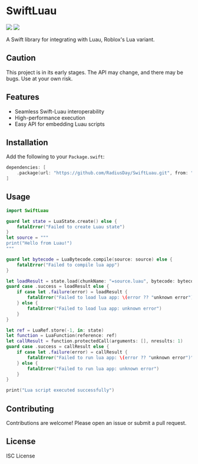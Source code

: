 # SwiftLuau

[![](https://img.shields.io/endpoint?url=https%3A%2F%2Fswiftpackageindex.com%2Fapi%2Fpackages%2FRadiusDay%2FSwiftLuau%2Fbadge%3Ftype%3Dswift-versions)](https://swiftpackageindex.com/RadiusDay/SwiftLuau)
[![](https://img.shields.io/endpoint?url=https%3A%2F%2Fswiftpackageindex.com%2Fapi%2Fpackages%2FRadiusDay%2FSwiftLuau%2Fbadge%3Ftype%3Dplatforms)](https://swiftpackageindex.com/RadiusDay/SwiftLuau)

A Swift library for integrating with Luau, Roblox's Lua variant.

## Caution

This project is in its early stages. The API may change, and there may be bugs. Use at your own risk.

## Features

- Seamless Swift-Luau interoperability
- High-performance execution
- Easy API for embedding Luau scripts

## Installation

Add the following to your `Package.swift`:

```swift
dependencies: [
    .package(url: "https://github.com/RadiusDay/SwiftLuau.git", from: "0.2.0")
]
```

## Usage

```swift
import SwiftLuau

guard let state = LuaState.create() else {
    fatalError("Failed to create Luau state")
}
let source = """
print("Hello from Luau!")
"""

guard let bytecode = LuaBytecode.compile(source: source) else {
    fatalError("Failed to compile lua app")
}

let loadResult = state.load(chunkName: "=source.luau", bytecode: bytecode)
guard case .success = loadResult else {
    if case let .failure(error) = loadResult {
        fatalError("Failed to load lua app: \(error ?? "unknown error")")
    } else {
        fatalError("Failed to load lua app: unknown error")
    }
}

let ref = LuaRef.store(-1, in: state)
let function = LuaFunction(reference: ref)
let callResult = function.protectedCall(arguments: [], nresults: 1)
guard case .success = callResult else {
    if case let .failure(error) = callResult {
        fatalError("Failed to run lua app: \(error ?? "unknown error")")
    } else {
        fatalError("Failed to run lua app: unknown error")
    }
}

print("Lua script executed successfully")
```

## Contributing

Contributions are welcome! Please open an issue or submit a pull request.

## License

ISC License
